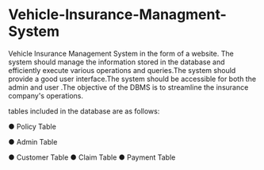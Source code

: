 # Vehicle-Insurance-Managment-System

Vehicle Insurance Management System in the form of a website.
The system should manage the information stored in the database and efficiently execute
various operations and queries.The system should provide a good user interface.The
system should be accessible for both the admin and user .The objective of the DBMS is
to streamline the insurance company's operations.

tables included in the database are as follows:


● Policy Table


● Admin Table


● Customer Table
● Claim Table
● Payment Table
